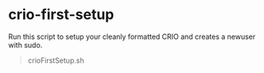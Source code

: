 # crio-first-setup

Run this script to setup your cleanly formatted CRIO and creates a newuser with sudo.

> crioFirstSetup.sh <username>